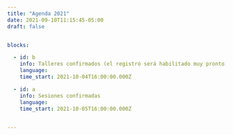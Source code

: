 ```yaml
---
title: "Agenda 2021"
date: 2021-09-10T11:15:45-05:00
draft: false


blocks: 

  - id: b
    info: Talleres confirmados (el registró será habilitado muy pronto)
    language: 
    time_start: 2021-10-04T16:00:00.000Z

  - id: a
    info: Sesiones confirmadas
    language: 
    time_start: 2021-10-05T16:00:00.000Z

 
---
```


	

